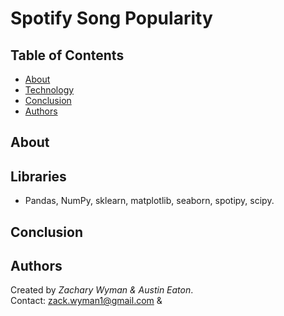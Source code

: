 # Spotify Song Popularity

## Table of Contents
* [About](#About)
* [Technology](#Technology)
* [Conclusion](#Conclusion)
* [Authors](#Authors)

## About

## Libraries
- Pandas, NumPy, sklearn, matplotlib, seaborn, spotipy, scipy.

## Conclusion

## Authors
Created by *Zachary Wyman & Austin Eaton*.  
Contact: zack.wyman1@gmail.com & 
